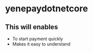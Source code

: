 # yenepaydotnetcore

## This will enables 
* To start payment quickly
* Makes it easy to understand
